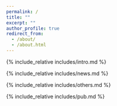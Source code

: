```yaml
---
permalink: /
title: ""
excerpt: ""
author_profile: true
redirect_from: 
  - /about/
  - /about.html
---
```


<span class='anchor' id='about-me'></span>
{% include_relative includes/intro.md %}

{% include_relative includes/news.md %}

<!-- {% include_relative includes/honers.md %} -->

{% include_relative includes/others.md %}

{% include_relative includes/pub.md %}

